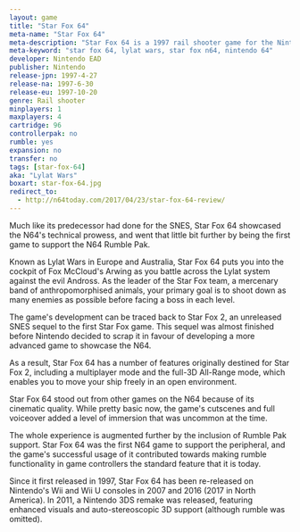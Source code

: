 ```yaml
---
layout: game
title: "Star Fox 64"
meta-name: "Star Fox 64"
meta-description: "Star Fox 64 is a 1997 rail shooter game for the Nintendo 64 starring Fox McCloud. It is the sequel to Star Fox on the SNES."
meta-keyword: "star fox 64, lylat wars, star fox n64, nintendo 64"
developer: Nintendo EAD
publisher: Nintendo
release-jpn: 1997-4-27
release-na: 1997-6-30
release-eu: 1997-10-20
genre: Rail shooter
minplayers: 1
maxplayers: 4
cartridge: 96
controllerpak: no
rumble: yes
expansion: no
transfer: no
tags: [star-fox-64]
aka: "Lylat Wars"
boxart: star-fox-64.jpg
redirect_to:
  - http://n64today.com/2017/04/23/star-fox-64-review/
---
```

Much like its predecessor had done for the SNES, Star Fox 64 showcased the N64's technical prowess, and went that little bit further by being the first game to support the N64 Rumble Pak.

Known as Lylat Wars in Europe and Australia, Star Fox 64 puts you into the cockpit of Fox McCloud's Arwing as you battle across the Lylat system against the evil Andross. As the leader of the Star Fox team, a mercenary band of anthropomorphised animals, your primary goal is to shoot down as many enemies as possible before facing a boss in each level.

The game's development can be traced back to Star Fox 2, an unreleased SNES sequel to the first Star Fox game. This sequel was almost finished before Nintendo decided to scrap it in favour of developing a more advanced game to showcase the N64.

As a result, Star Fox 64 has a number of features originally destined for Star Fox 2, including a multiplayer mode and the full-3D All-Range mode, which enables you to move your ship freely in an open environment.

Star Fox 64 stood out from other games on the N64 because of its cinematic quality. While pretty basic now, the game's cutscenes and full voiceover added a level of immersion that was uncommon at the time.

The whole experience is augmented further by the inclusion of Rumble Pak support. Star Fox 64 was the first N64 game to support the peripheral, and the game's successful usage of it contributed towards making rumble functionality in game controllers the standard feature that it is today.

Since it first released in 1997, Star Fox 64 has been re-released on Nintendo's Wii and Wii U consoles in 2007 and 2016 (2017 in North America). In 2011, a Nintendo 3DS remake was released, featuring enhanced visuals and auto-stereoscopic 3D support (although rumble was omitted).

